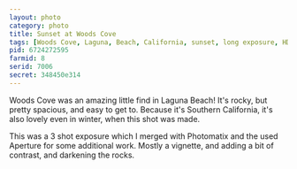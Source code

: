 ```yaml
---
layout: photo
category: photo
title: Sunset at Woods Cove
tags: [Woods Cove, Laguna, Beach, California, sunset, long exposure, HDR, rocks, water, waves, blur, nights, cloud, stormy, blue, Canon 7D, Michael Ball, cycomachead, Canon, 7D]
pid: 6724272595
farmid: 8
serid: 7006
secret: 348450e314
---
```


Woods Cove was an amazing little find in Laguna Beach! It's rocky, but pretty spacious, and easy to get to. Because it's Southern California, it's also lovely even in winter, when this shot was made.

This was a 3 shot exposure which I merged with Photomatix and the used Aperture for some additional work. Mostly a vignette, and adding a bit of contrast, and darkening the rocks.
